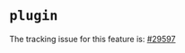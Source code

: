 # `plugin`

The tracking issue for this feature is: [#29597]

[#29597]: https://github.com/rust-lang/rust/issues/29597



